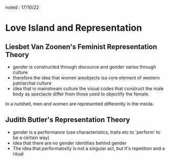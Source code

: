 noted : 17/10/22

# Love Island and Representation

## Liesbet Van Zoonen's Feminist Representation Theory

- gender is constructed through discource and gender varies through culture
- therefore the idea that women areobjects isa core element of western patriarchal culture
- idea that in mainstream culture the visual codes that construct the male body as spectacle differ from those used to objectify the female.

In a nutshell, men and women are represented differently in the meida.

## Judith Butler's Representation Theory

- gender is a performance (use characteristics, traits etc to 'perform' to be a certain way)
- idea that there are no gender identities behind gender
- The idea that performativity is not a singular act, but it's repetition and a ritual
